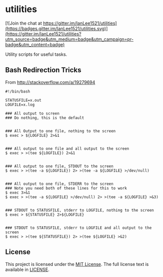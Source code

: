 utilities
=========

[![Join the chat at https://gitter.im/IanLee1521/utilities](https://badges.gitter.im/IanLee1521/utilities.svg)](https://gitter.im/IanLee1521/utilities?utm_source=badge&utm_medium=badge&utm_campaign=pr-badge&utm_content=badge)

Utility scripts for useful tasks.

Bash Redirection Tricks
-----------------------

From http://stackoverflow.com/a/19279694

    #!/bin/bash

    STATUSFILE=x.out
    LOGFILE=x.log

    ### All output to screen
    ### Do nothing, this is the default


    ### All Output to one file, nothing to the screen
    $ exec > ${LOGFILE} 2>&1


    ### All output to one file and all output to the screen
    $ exec > >(tee ${LOGFILE}) 2>&1


    ### All output to one file, STDOUT to the screen
    $ exec > >(tee -a ${LOGFILE}) 2> >(tee -a ${LOGFILE} >/dev/null)


    ### All output to one file, STDERR to the screen
    ### Note you need both of these lines for this to work
    $ exec 3>&1
    $ exec > >(tee -a ${LOGFILE} >/dev/null) 2> >(tee -a ${LOGFILE} >&3)


    ### STDOUT to STATUSFILE, stderr to LOGFILE, nothing to the screen
    $ exec > ${STATUSFILE} 2>${LOGFILE}


    ### STDOUT to STATUSFILE, stderr to LOGFILE and all output to the screen
    $ exec > >(tee ${STATUSFILE}) 2> >(tee ${LOGFILE} >&2)

License
-------

This project is licensed under the [MIT License](http://en.wikipedia.org/wiki/MIT_License).
The full license text is available in [LICENSE](/LICENSE).
